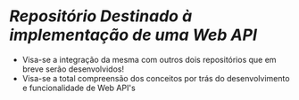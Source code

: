 # ***Repositório Destinado à implementação de uma Web API***
  - Visa-se a integração da mesma com outros dois repositórios que em breve serão desenvolvidos!
  - Visa-se a total compreensão dos conceitos por trás do desenvolvimento e funcionalidade de Web API's
